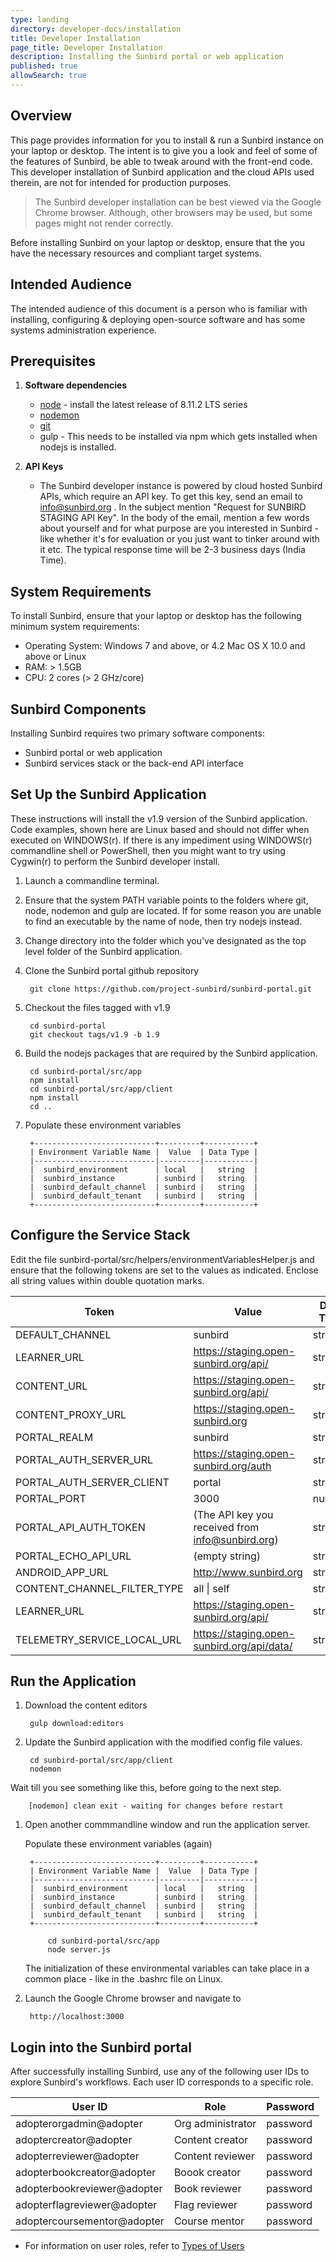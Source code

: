 ```yaml
---
type: landing
directory: developer-docs/installation
title: Developer Installation
page_title: Developer Installation
description: Installing the Sunbird portal or web application
published: true
allowSearch: true
---
```



## Overview

This page provides information for you to install & run a Sunbird instance on your laptop or desktop. The intent is to give you a look and feel of some of the features of Sunbird, be able to tweak around with the front-end code. This developer installation of Sunbird application and the cloud APIs used therein, are not for intended for production purposes.

>The Sunbird developer installation can be best viewed via the Google Chrome browser. Although, other browsers may be used, but some pages might not render correctly.

Before installing Sunbird on your laptop or desktop, ensure that the you have the necessary resources and compliant target systems.

## Intended Audience

The intended audience of this document is a person who is familiar with installing, configuring & deploying open-source software and has some systems administration experience.

## Prerequisites

1. **Software dependencies**
   * [node](https://nodejs.org/en/download/) - install the latest release of 8.11.2 LTS series
   * [nodemon](https://www.npmjs.com/package/nodemon)
   * [git](https://git-scm.com/downloads)
   * gulp - This needs to be installed via npm which gets installed when nodejs is installed.


1. **API Keys**
   * The Sunbird developer instance is powered by cloud hosted Sunbird APIs, which require an API key. To get this key, send an email to info@sunbird.org . In the subject mention "Request for SUNBIRD STAGING API Key". In the body of the email, mention a few words about yourself and for what purpose are you interested in Sunbird - like whether it's for evaluation or you just want to tinker around with it etc. The typical response time will be 2-3 business days (India Time).


## System Requirements

To install Sunbird, ensure that your laptop or desktop has the following minimum system requirements:

- Operating System: Windows 7 and above, or 4.2 Mac OS X 10.0 and above or Linux
- RAM: > 1.5GB
- CPU: 2 cores (> 2 GHz/core)

## Sunbird Components
Installing Sunbird requires two primary software components:
- Sunbird portal or web application
- Sunbird services stack or the back-end API interface

## Set Up the Sunbird Application

These instructions will install the v1.9 version of the Sunbird application. Code examples, shown here are Linux based and should not differ when executed on WINDOWS(r). If there is any impediment using WINDOWS(r) commandline shell or PowerShell, then you might want to try using Cygwin(r) to perform the Sunbird developer install.

1. Launch a commandline terminal.

1. Ensure that the system PATH variable points to the folders where git, node, nodemon and gulp are located. If for some reason you are unable to find an executable by the name of node, then try nodejs instead.

1. Change directory into the folder which you've designated as the top level folder of the Sunbird application.

1. Clone the Sunbird portal github repository

        git clone https://github.com/project-sunbird/sunbird-portal.git

1. Checkout the files tagged with v1.9

        cd sunbird-portal
        git checkout tags/v1.9 -b 1.9


1. Build the nodejs packages that are required by the Sunbird application.

        cd sunbird-portal/src/app
        npm install
        cd sunbird-portal/src/app/client
        npm install
        cd ..


1. Populate these environment variables

        +---------------------------+---------+-----------+
        | Environment Variable Name |  Value  | Data Type |
        |---------------------------|---------|-----------|
        |  sunbird_environment      | local   |   string  |
        |  sunbird_instance         | sunbird |   string  |
        |  sunbird_default_channel  | sunbird |   string  |
        |  sunbird_default_tenant   | sunbird |   string  |
        +---------------------------+---------+-----------+


## Configure the Service Stack

Edit the file sunbird-portal/src/helpers/environmentVariablesHelper.js and ensure that the following tokens are set to the values as indicated. Enclose all string values within double quotation marks.

|            Token            |                   Value                          | Data Type |
|-----------------------------|--------------------------------------------------|-----------|
| DEFAULT_CHANNEL             | sunbird                                          | string    |
| LEARNER_URL                 | https://staging.open-sunbird.org/api/            |  string   |
| CONTENT_URL                 | https://staging.open-sunbird.org/api/            |  string   |
| CONTENT_PROXY_URL           | https://staging.open-sunbird.org                 |  string   |
| PORTAL_REALM                | sunbird                                          |  string   |
| PORTAL_AUTH_SERVER_URL      | https://staging.open-sunbird.org/auth            |  string   |
| PORTAL_AUTH_SERVER_CLIENT   | portal                                           |  string   |
| PORTAL_PORT                 | 3000                                             |  number   |
| PORTAL_API_AUTH_TOKEN       | (The API key you received from info@sunbird.org) |  string   |
| PORTAL_ECHO_API_URL         | (empty string)                                   |  string   |
| ANDROID_APP_URL             | http://www.sunbird.org                           |  string   |
| CONTENT_CHANNEL_FILTER_TYPE | all &#124; self                                  |  string   |
| LEARNER_URL                 | https://staging.open-sunbird.org/api/            |  string   |
| TELEMETRY_SERVICE_LOCAL_URL | https://staging.open-sunbird.org/api/data/       |  string   |


## Run the Application

1. Download the content editors

        gulp download:editors

1. Update the Sunbird application with the modified config file values.

        cd sunbird-portal/src/app/client
        nodemon

Wait till you see something like this, before going to the next step.

        [nodemon] clean exit - waiting for changes before restart

1. Open another commmandline window and run the application server.

    Populate these environment variables (again)

        +---------------------------+---------+-----------+
        | Environment Variable Name |  Value  | Data Type |
        |---------------------------|---------|-----------|
        |  sunbird_environment      | local   |   string  |
        |  sunbird_instance         | sunbird |   string  |
        |  sunbird_default_channel  | sunbird |   string  |
        |  sunbird_default_tenant   | sunbird |   string  |
        +---------------------------+---------+-----------+

            cd sunbird-portal/src/app
            node server.js


    The initialization of these environmental variables can take place in a common place - like in the .bashrc file on Linux.

1. Launch the Google Chrome browser and navigate to

        http://localhost:3000

## Login into the Sunbird portal

After successfully installing Sunbird, use any of the following user IDs to explore Sunbird's workflows. Each user ID corresponds to a specific role.

| User ID | Role | Password |
|---|---|---|
| adopterorgadmin@adopter | Org administrator | password |
| adoptercreator@adopter | Content creator  | password |
| adopterreviewer@adopter | Content reviewer | password |
| adopterbookcreator@adopter | Boook creator | password |
| adopterbookreviewer@adopter | Book reviewer | password |
| adopterflagreviewer@adopter | Flag reviewer | password |
| adoptercoursementor@adopter | Course mentor | password |

* For information on user roles, refer to [Types of Users](pages/features-documentation/userrole)

